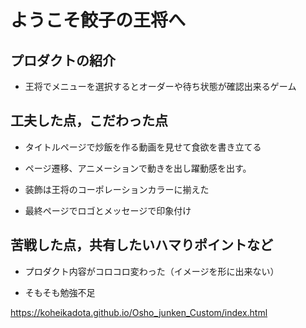<!-- 例 -->

# ようこそ餃子の王将へ

## プロダクトの紹介

- 王将でメニューを選択するとオーダーや待ち状態が確認出来るゲーム

## 工夫した点，こだわった点

- タイトルページで炒飯を作る動画を見せて食欲を書き立てる

- ページ遷移、アニメーションで動きを出し躍動感を出す。

- 装飾は王将のコーポレーションカラーに揃えた

- 最終ページでロゴとメッセージで印象付け

## 苦戦した点，共有したいハマりポイントなど

- プロダクト内容がコロコロ変わった（イメージを形に出来ない）

- そもそも勉強不足

https://koheikadota.github.io/Osho_junken_Custom/index.html
